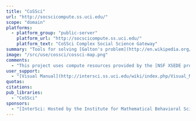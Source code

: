 ```yaml
---
title: "CoSSci"
url: "http://socscicompute.ss.uci.edu/"
scope: "domain"
platforms:
  - platform_group: "public-server"
    platform_url: "http://socscicompute.ss.uci.edu/"
    platform_text: "CoSSci Complex Social Science Gateway"
summary: "Tools for solving [Galton's problem](http://en.wikipedia.org/wiki/Galton's_problem) in Comparative Research and complex network problems in Social Science. "
image: "/src/use/cossci/cossci-map.png"
comments:
  - "This project uses compute resources provided by the [NSF XSEDE project](https://www.xsede.org/)."
user_support:
  - "[Visual Manual](http://intersci.ss.uci.edu/wiki/index.php/Visual_Manual)"
quotas:
citations:
pub_libraries:
  - "CoSSci"
sponsors:
  - "[InterSci: Hosted by the Institute for Mathematical Behavioral Science](http://intersci.ss.uci.edu/)"
---
```

